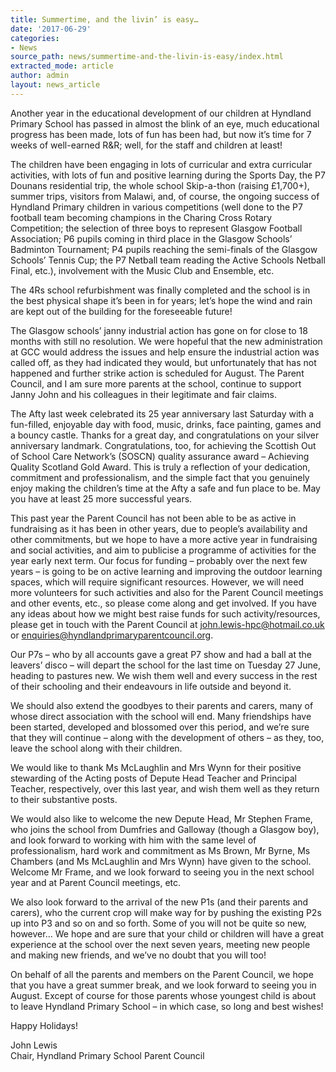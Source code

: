 ```yaml
---
title: Summertime, and the livin’ is easy…
date: '2017-06-29'
categories:
- News
source_path: news/summertime-and-the-livin-is-easy/index.html
extracted_mode: article
author: admin
layout: news_article
---
```

Another year in the educational development of our children at Hyndland Primary School has passed in almost the blink of an eye, much educational progress has been made, lots of fun has been had, but now it’s time for 7 weeks of well-earned R&R; well, for the staff and children at least!

The children have been engaging in lots of curricular and extra curricular activities, with lots of fun and positive learning during the Sports Day, the P7 Dounans residential trip, the whole school Skip-a-thon (raising £1,700+), summer trips, visitors from Malawi, and, of course, the ongoing success of Hyndland Primary children in various competitions (well done to the P7 football team becoming champions in the Charing Cross Rotary Competition; the selection of three boys to represent Glasgow Football Association; P6 pupils coming in third place in the Glasgow Schools’ Badminton Tournament; P4 pupils reaching the semi-finals of the Glasgow Schools’ Tennis Cup; the P7 Netball team reading the Active Schools Netball Final, etc.), involvement with the Music Club and Ensemble, etc.

The 4Rs school refurbishment was finally completed and the school is in the best physical shape it’s been in for years; let’s hope the wind and rain are kept out of the building for the foreseeable future!

The Glasgow schools’ janny industrial action has gone on for close to 18 months with still no resolution. We were hopeful that the new administration at GCC would address the issues and help ensure the industrial action was called off, as they had indicated they would, but unfortunately that has not happened and further strike action is scheduled for August. The Parent Council, and I am sure more parents at the school, continue to support Janny John and his colleagues in their legitimate and fair claims.

The Afty last week celebrated its 25 year anniversary last Saturday with a fun-filled, enjoyable day with food, music, drinks, face painting, games and a bouncy castle. Thanks for a great day, and congratulations on your silver anniversary landmark. Congratulations, too, for achieving the Scottish Out of School Care Network’s (SOSCN) quality assurance award – Achieving Quality Scotland Gold Award. This is truly a reflection of your dedication, commitment and professionalism, and the simple fact that you genuinely enjoy making the children’s time at the Afty a safe and fun place to be. May you have at least 25 more successful years.

This past year the Parent Council has not been able to be as active in fundraising as it has been in other years, due to people’s availability and other commitments, but we hope to have a more active year in fundraising and social activities, and aim to publicise a programme of activities for the year early next term. Our focus for funding – probably over the next few years – is going to be on active learning and improving the outdoor learning spaces, which will require significant resources. However, we will need more volunteers for such activities and also for the Parent Council meetings and other events, etc., so please come along and get involved. If you have any ideas about how we might best raise funds for such activity/resources, please get in touch with the Parent Council at [john.lewis-hpc@hotmail.co.uk](mailto:john.lewis-hpc@hotmail.co.uk) or [enquiries@hyndlandprimaryparentcouncil.org](mailto:enquiries@hyndlandprimaryparentcouncil.org).

Our P7s – who by all accounts gave a great P7 show and had a ball at the leavers’ disco – will depart the school for the last time on Tuesday 27 June, heading to pastures new. We wish them well and every success in the rest of their schooling and their endeavours in life outside and beyond it.

We should also extend the goodbyes to their parents and carers, many of whose direct association with the school will end. Many friendships have been started, developed and blossomed over this period, and we’re sure that they will continue – along with the development of others – as they, too, leave the school along with their children.

We would like to thank Ms McLaughlin and Mrs Wynn for their positive stewarding of the Acting posts of Depute Head Teacher and Principal Teacher, respectively, over this last year, and wish them well as they return to their substantive posts.

We would also like to welcome the new Depute Head, Mr Stephen Frame, who joins the school from Dumfries and Galloway (though a Glasgow boy), and look forward to working with him with the same level of professionalism, hard work and commitment as Ms Brown, Mr Byrne, Ms Chambers (and Ms McLaughlin and Mrs Wynn) have given to the school. Welcome Mr Frame, and we look forward to seeing you in the next school year and at Parent Council meetings, etc.

We also look forward to the arrival of the new P1s (and their parents and carers), who the current crop will make way for by pushing the existing P2s up into P3 and so on and so forth. Some of you will not be quite so new, however… We hope and are sure that your child or children will have a great experience at the school over the next seven years, meeting new people and making new friends, and we’ve no doubt that you will too!

On behalf of all the parents and members on the Parent Council, we hope that you have a great summer break, and we look forward to seeing you in August. Except of course for those parents whose youngest child is about to leave Hyndland Primary School – in which case, so long and best wishes!

Happy Holidays!

John Lewis  
Chair, Hyndland Primary School Parent Council
